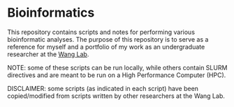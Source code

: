 # Bioinformatics
This repository contains scripts and notes for performing various bioinformatic analyses. The purpose of this repository is to serve as a reference for myself and a portfolio of my work as an undergraduate researcher at the [Wang Lab](https://www.wang-lab.co).

NOTE: some of these scripts can be run locally, while others contain SLURM directives and are meant to be run on a High Performance Computer (HPC).

DISCLAIMER: some scripts (as indicated in each script) have been copied/modified from scripts written by other researchers at the Wang Lab.

